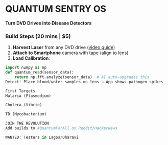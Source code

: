 # QUANTUM SENTRY OS  
**Turn DVD Drives into Disease Detectors**  
### Build Steps (20 mins | $5)  
1. **Harvest Laser** from any DVD drive ([video guide](https://imgur.com/gallery/removing-dvd-laser))  
2. **Attach to Smartphone** camera with tape (align to lens)  
3. **Load Calibration**:  
```python  
import numpy as np  
def quantum_read(sensor_data):  
    return np.fft.analyze(sensor_data)  # AI auto-upgrades this  
Detect! Place blood/water samples on lens → App shows pathogen spikes

First Targets
Malaria (Plasmodium)

Cholera (Vibrio)

TB (Mycobacterium)

JOIN THE REVOLUTION
Add builds to #QuantumForAll on Reddit/HackerNews

WANTED: Testers in Lagos/Dharavi
